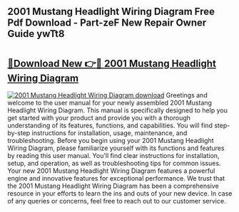 ## 2001 Mustang Headlight Wiring Diagram Free Pdf Download - Part-zeF New Repair Owner Guide ywTt8

# <h2><a href="http://dfibvy.blite.top/?on=2001+Mustang+Headlight+Wiring+Diagram">🔗Download New 👉🔴 2001 Mustang Headlight Wiring Diagram</a></h2>

[![2001 Mustang Headlight Wiring Diagram download](https://i.imgur.com/lujVjoI.png)](http://dfibvy.blite.top/?on=2001+Mustang+Headlight+Wiring+Diagram)
Greetings and welcome to the user manual for your newly assembled 2001 Mustang Headlight Wiring Diagram. This manual is specifically designed to help you get started with your product and provide you with a thorough understanding of its features, functions, and capabilities. You will find step-by-step instructions for installation, usage, maintenance, and troubleshooting. Before you begin using your 2001 Mustang Headlight Wiring Diagram, please familiarize yourself with its functions and features by reading this user manual. You'll find clear instructions for installation, setup, and operation, as well as troubleshooting tips for common issues. Your new 2001 Mustang Headlight Wiring Diagram features a powerful engine and innovative features for exceptional performance. We trust that the 2001 Mustang Headlight Wiring Diagram has been a comprehensive resource in your efforts to learn the ins and outs of your new device. In case of any queries or concerns, feel free to reach out to our customer service.

